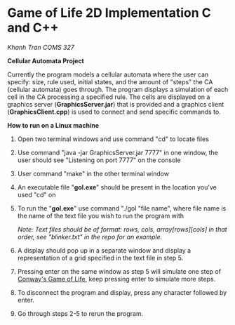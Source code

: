 # Game of Life 2D Implementation C and C++
_Khanh Tran
COMS 327_


**Cellular Automata Project**

Currently the program models a cellular automata where the user can specify: size, rule used, initial states, and the amount of "steps" the CA (cellular automata) goes through. 
The program displays a simulation of each cell in the CA processing a specified rule.
The cells are displayed on a graphics server (**GraphicsServer.jar**) that is provided and a graphics client (**GraphicsClient.cpp**) is used to connect and send specific commands to. 

**How to run on a Linux machine**


1. Open two terminal windows and use command "cd" to locate files


2. Use command "java -jar GraphicsServer.jar 7777" in one window, the user should see "Listening on port 7777" on the console

3. User command "make" in the other terminal window

4. An executable file "**gol.exe**" should be present in the location you've used "cd" on

5. To run the "**gol.exe**" use command "./gol "file name", where file name is the name of the text file you wish to run the program with

    _Note: Text files should be of format: rows, cols, array[rows][cols] in that order, see "blinker.txt" in the repo for an example._

6. A display should pop up in a separate window and display a representation of a grid specified in the text file in step 5.

7. Pressing enter on the same window as step 5 will simulate one step of [Conway's Game of Life](https://en.wikipedia.org/wiki/Conway%27s_Game_of_Life), keep pressing enter to simulate more steps.

8. To disconnect the program and display, press any character followed by enter.

9. Go through steps 2-5 to rerun the program.











